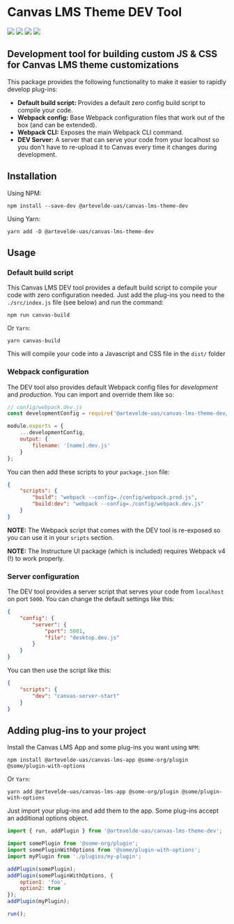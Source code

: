 # Canvas LMS Theme DEV Tool

[![](https://img.shields.io/npm/v/@artevelde-uas/canvas-lms-theme-dev.svg)](https://www.npmjs.com/package/@artevelde-uas/canvas-lms-theme-dev)
[![](https://img.shields.io/github/license/artevelde-uas/canvas-lms-theme-dev.svg)](https://spdx.org/licenses/ISC)
[![](https://img.shields.io/npm/dt/@artevelde-uas/canvas-lms-theme-dev.svg)](https://www.npmjs.com/package/@artevelde-uas/canvas-lms-theme-dev)
[![](https://img.shields.io/librariesio/github/artevelde-uas/canvas-lms-theme-dev.svg)](https://libraries.io/npm/@artevelde-uas%2Fcanvas-lms-theme-dev)

## Development tool for building custom JS & CSS for Canvas LMS theme customizations

This package provides the following functionality to make it easier to rapidly develop plug-ins:

* **Default build script:** Provides a default zero config build script to compile your code.
* **Webpack config:** Base Webpack configuration files that work out of the box (and can be extended).
* **Webpack CLI:** Exposes the main Webpack CLI command.
* **DEV Server:** A server that can serve your code from your localhost so you don't have to re-upload it to Canvas every time it changes during development.

## Installation

Using NPM:

    npm install --save-dev @artevelde-uas/canvas-lms-theme-dev

Using Yarn:

    yarn add -D @artevelde-uas/canvas-lms-theme-dev

## Usage

### Default build script

This Canvas LMS DEV tool provides a default build script to compile your code with zero configuration needed. Just add the plug-ins you need to the `./src/index.js` file (see below) and run the command:

    npm run canvas-build

Or `Yarn`:

    yarn canvas-build

This will compile your code into a Javascript and CSS file in the `dist/` folder

### Webpack configuration

The DEV tool also provides default Webpack config files for *development* and *production*. You can import and override them like so:

```javascript
// config/webpack.dev.js
const developmentConfig = require('@artevelde-uas/canvas-lms-theme-dev/webpack/development-config');

module.exports = {
    ...developmentConfig,
    output: {
        filename: '[name].dev.js'
    }
};
```

You can then add these scripts to your `package.json` file:

```json
{
    "scripts": {
        "build": "webpack --config=./config/webpack.prod.js",
        "build:dev": "webpack --config=./config/webpack.dev.js"
    }
}
```

**NOTE:** The Webpack script that comes with the DEV tool is re-exposed so you can use it in your `sripts` section.

**NOTE:** The Instructure UI package (which is included) requires Webpack v4 (!) to work properly.

### Server configuration

The DEV tool provides a server script that serves your code from `localhost` on port `5000`. You can change the default settings like this:

```json
{
    "config": {
        "server": {
            "port": 5001,
            "file": "desktop.dev.js"
        }
    }
}
```

You can then use the script like this:

```json
{
    "scripts": {
        "dev": "canvas-server-start"
    }
}
```

## Adding plug-ins to your project

Install the Canvas LMS App and some plug-ins you want using `NPM`:

    npm install @artevelde-uas/canvas-lms-app @some-org/plugin @some/plugin-with-options

Or `Yarn`:

    yarn add @artevelde-uas/canvas-lms-app @some-org/plugin @some/plugin-with-options

Just import your plug-ins and add them to the app. Some plug-ins accept an additional options object.

```javascript
import { run, addPlugin } from '@artevelde-uas/canvas-lms-theme-dev';

import somePlugin from '@some-org/plugin';
import somePluginWithOptions from '@some/plugin-with-options';
import myPlugin from './plugins/my-plugin';

addPlugin(somePlugin);
addPlugin(somePluginWithOptions, {
    option1: 'foo',
    option2: true
});
addPlugin(myPlugin);

run();
```
